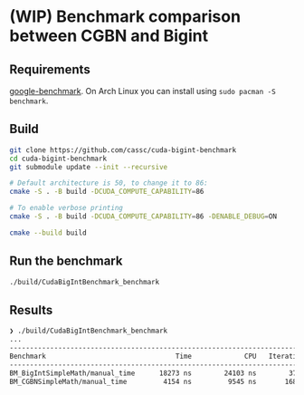 # (WIP) Benchmark comparison between CGBN and Bigint

## Requirements

[google-benchmark](https://github.com/google/benchmark). On Arch Linux you can install using `sudo pacman -S benchmark`.



## Build

``` bash
git clone https://github.com/cassc/cuda-bigint-benchmark
cd cuda-bigint-benchmark
git submodule update --init --recursive

# Default architecture is 50, to change it to 86:
cmake -S . -B build -DCUDA_COMPUTE_CAPABILITY=86

# To enable verbose printing
cmake -S . -B build -DCUDA_COMPUTE_CAPABILITY=86 -DENABLE_DEBUG=ON

cmake --build build
```

## Run the benchmark

``` bash
./build/CudaBigIntBenchmark_benchmark
```

## Results

``` bash
❯ ./build/CudaBigIntBenchmark_benchmark
...
--------------------------------------------------------------------------
Benchmark                                Time             CPU   Iterations
--------------------------------------------------------------------------
BM_BigIntSimpleMath/manual_time      18273 ns        24103 ns        37492
BM_CGBNSimpleMath/manual_time         4154 ns         9545 ns       168860
```
